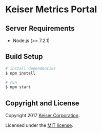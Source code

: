 # Keiser Metrics Portal

## Server Requirements

- Node.js (>= 7.2.1)

## Build Setup

``` bash
# install dependencies
$ npm install

# run
$ npm start
```

## Copyright and License
Copyright 2017 [Keiser Corporation](http://keiser.com/).

Licensed under the [MIT license](LICENSE.md).
